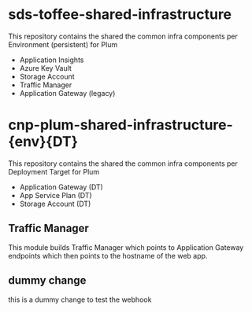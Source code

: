 # sds-toffee-shared-infrastructure

This repository contains the shared the common infra components per Environment (persistent) for Plum

- Application Insights
- Azure Key Vault
- Storage Account
- Traffic Manager
- Application Gateway (legacy)

# cnp-plum-shared-infrastructure-{env}{DT}

This repository contains the shared the common infra components per Deployment Target for Plum

- Application Gateway (DT)
- App Service Plan (DT)
- Storage Account (DT)

## Traffic Manager

This module builds Traffic Manager which points to Application Gateway endpoints which then points to the hostname of the web app.

## dummy change

this is a dummy change to test the webhook
